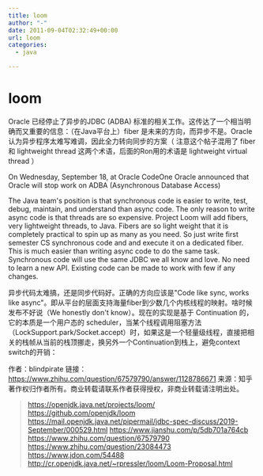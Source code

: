 ```yaml
---
title: loom
author: "-"
date: 2011-09-04T02:32:49+00:00
url: loom
categories:
  - java

---
```

# loom

Oracle 已经停止了异步的JDBC (ADBA) 标准的相关工作。这传达了一个相当明确而又重要的信息：（在Java平台上）fiber 是未来的方向，而异步不是。Oracle 认为异步程序太难写难调，因此全力转向同步的方案（ 注意这个帖子混用了 fiber 和 lightweight thread 这两个术语，后面的Ron用的术语是 lightweight virtual thread ）

On Wednesday, September 18, at Oracle CodeOne Oracle announced that Oracle will stop work on ADBA (Asynchronous Database Access)

The Java team's position is that synchronous code is easier to write, test, debug, maintain, and understand than async code. The only reason to write async code is that threads are so expensive. Project Loom will add fibers, very lightweight threads, to Java. Fibers are so light weight that it is completely practical to spin up as many as you need. So just write first semester CS synchronous code and and execute it on a dedicated fiber. This is much easier than writing async code to do the same task. Synchronous code will use the same JDBC we all know and love. No need to learn a new API. Existing code can be made to work with few if any changes.

异步代码太难搞，还是同步代码好。正确的方向应该是"Code like sync, works like async"。即从平台的层面支持海量fiber到少数几个内核线程的映射。啥时候发布不好说（We honestly don't know）。现在的实现是基于 Continuation 的，它的本质是一个用户态的 scheduler，当某个线程调用阻塞方法（LockSupport.park/Socket.accept）时，如果这是一个轻量级线程，直接把相关的栈帧从当前的栈顶挪走，换另外一个Continuation到栈上，避免context switch的开销：

作者：blindpirate
链接：https://www.zhihu.com/question/67579790/answer/1128786671
来源：知乎
著作权归作者所有。商业转载请联系作者获得授权，非商业转载请注明出处。

>https://openjdk.java.net/projects/loom/
>https://github.com/openjdk/loom
>https://mail.openjdk.java.net/pipermail/jdbc-spec-discuss/2019-September/000529.html
>https://www.jianshu.com/p/5db701a764cb
>https://www.zhihu.com/question/67579790
>https://www.zhihu.com/question/23084473
>https://www.jdon.com/54488
>http://cr.openjdk.java.net/~rpressler/loom/Loom-Proposal.html